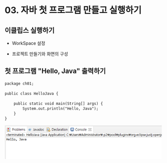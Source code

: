 # 03. 자바 첫 프로그램 만들고 실행하기

## 이클립스 실행하기

 * WorkSpace 설정
 


 * 프로젝트 만들기와 화면의 구성




## 첫 프로그램 "Hello, Java" 출력하기

```
package ch01;

public class HelloJava {

	public static void main(String[] args) {
		System.out.println("Hello, Java");
	}
}
```

![hellojava](./img/hello.png)